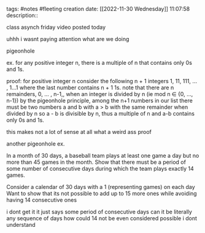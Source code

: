 tags: #notes #fleeting
creation date: [[2022-11-30 Wednesday]] 11:07:58
description::

class asynch friday video posted today

uhhh i wasnt paying attention what are we doing

pigeonhole

ex. for any positive integer n, there is a multiple of n that contains only 0s and 1s.

proof: for positive integer n consider the following n + 1 integers
1, 11, 111, ... , 1...1
where the last number contains n + 1 1s. note that there are n remainders, 0, ... , n-1,, when an integer is divided by n (ie mod n $\in$ {0, ..., n-1})
by the pigeonhole principle, among the n+1 numbers in our list there must be two numbers a and b with a > b with the same remainder when divided by n
so a - b is divisible by n, thus a multiple of n and a-b contains only 0s and 1s.

this makes not a lot of sense at all what a weird ass proof


another pigeonhole ex.

In a month of 30 days, a baseball team plays at least one game a day but no more than 45 games in the month. Show that there must be a period of some number of consecutive days during which the team plays exactly 14 games.

Consider a calendar of 30 days with a 1 (representing games) on each day
Want to show that its not possible to add up to 15 more ones while avoiding having 14 consecutive ones

i dont get it it just says some period of consecutive days
can it be literally any sequence of days
how could 14 not be even considered possible
i dont understand
 
